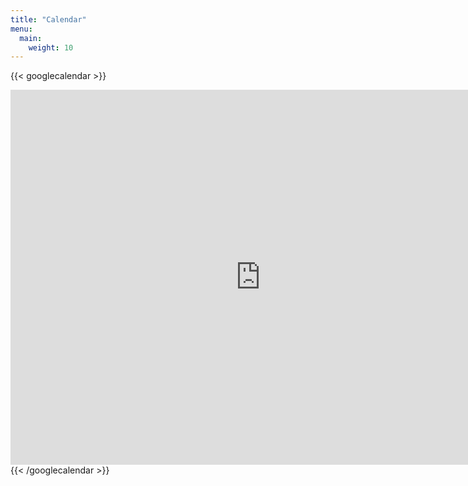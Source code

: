 ```yaml
---
title: "Calendar"
menu:
  main:
    weight: 10
---
```



{{< googlecalendar >}}
<iframe src="https://calendar.google.com/calendar/embed?src=c_4194810a3376d34b1fa6bbedd4835b806e87552b0998f64f0da772b58bdc9e44%40group.calendar.google.com&ctz=America%2FChicago" style="border: 0" width="800" height="600" frameborder="0" scrolling="no"></iframe>
{{< /googlecalendar >}}


